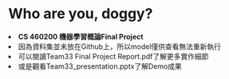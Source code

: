 # Who are you, doggy?
<li> <b>CS 460200 機器學習概論Final Project</b>
<li>因為資料集並未放在Github上，所以model僅供查看無法重新執行
<li>可以閱讀Team33 Final Project Report.pdf了解更多實作細節
<li>或是觀看Team33_presentation.pptx了解Demo成果
